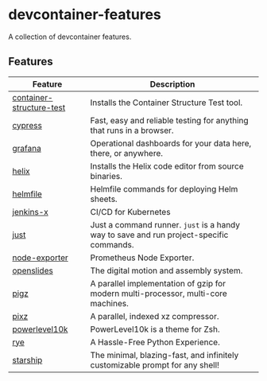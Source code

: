 # devcontainer-features

A collection of devcontainer features.

## Features

| Feature | Description |
|---|---|
| [container-structure-test](./src/container-structure-test) | Installs the Container Structure Test tool. |
| [cypress](./src/cypress) | Fast, easy and reliable testing for anything that runs in a browser. |
| [grafana](./src/grafana) | Operational dashboards for your data here, there, or anywhere. |
| [helix](./src/helix) | Installs the Helix code editor from source binaries. |
| [helmfile](./src/helmfile) | Helmfile commands for deploying Helm sheets. |
| [jenkins-x](./src/jenkins-x) | CI/CD for Kubernetes |
| [just](./src/just) | Just a command runner. `just` is a handy way to save and run project-specific commands. |
| [node-exporter](./src/node-exporter) | Prometheus Node Exporter. |
| [openslides](./src/openslides) | The digital motion and assembly system. |
| [pigz](./src/pigz) | A parallel implementation of gzip for modern multi-processor, multi-core machines. |
| [pixz](./src/pixz) | A parallel, indexed xz compressor. |
| [powerlevel10k](./src/powerlevel10k) | PowerLevel10k is a theme for Zsh. |
| [rye](./src/rye) | A Hassle-Free Python Experience. |
| [starship](./src/starship) | The minimal, blazing-fast, and infinitely customizable prompt for any shell! |
